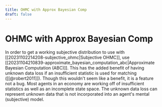 ```yaml
---
title: OHMC with Approx Bayesian Comp
draft: false
---
```

# OHMC with Approx Bayesian Comp

In order to get a working subjective distribution to use with [[20231102214208-subjective_ohmc|Subjective OHMC]], use [[20231104210839-approximate_bayesian_computation_abc|Approximate Bayesian Computation (ABC)]].
This has the added benefit of having unknown data loss if an insufficient statistic is used for matching ([[@robert2011]]).
Though this wouldn't seem like a benefit, it is a feature not a bug. Most agents in an economy are working off of insufficient statistics as well as an incomplete state space.
The unknown data loss can represent unknown data that is not incorporated into an agent's mental (subjective) model.
